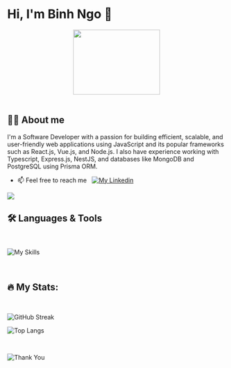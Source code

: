 # Hi, I'm Binh Ngo 👋

<div align="center"><img src="https://camo.githubusercontent.com/63371d36886ee658f5a97401f393e1ab1684b2fd3de674b8f5efc7d410b2a3d0/68747470733a2f2f6d656469612e67697068792e636f6d2f6d656469612f57556c706c634d704f43456d5447427442572f67697068792e676966" width="200" height="150"></img></div>

<br />

## :male_detective: About me

I'm a Software Developer with a passion for building efficient, scalable, and user-friendly web applications using JavaScript and its popular frameworks such as React.js, Vue.js, and Node.js. I also have experience working with Typescript, Express.js, NestJS, and databases like MongoDB and PostgreSQL using Prisma ORM.

- 📫 Feel free to reach me &nbsp; [![My Linkedin](https://img.shields.io/badge/LinkedIn-0077B5?style=for-the-badge&logo=linkedin&logoColor=white)](https://www.linkedin.com/in/binhngo1005/)

<a href="https://skillicons.dev">
    <img src="[https://skillicons.dev/icons?i=linkedin](https://img.shields.io/badge/LinkedIn-0077B5?style=for-the-badge&logo=linkedin&logoColor=white)" />
  </a>

## :hammer_and_wrench: Languages & Tools
<br />

![My Skills](https://skillicons.dev/icons?i=js,ts,react,redux,vue,prisma,nodejs,expressjs,nestjs,mongodb,postgresql,mysql,aws)

<br />

## :fire: My Stats:
<br />

![GitHub Streak](http://github-readme-streak-stats.herokuapp.com?user=ngobinh105&theme=vue-dark)

![Top Langs](https://github-readme-stats.vercel.app/api/top-langs/?username=ngobinh105&layout=compact&theme=dark)

<br />

![Thank You](https://raw.githubusercontent.com/trinib/trinib/a5f17399d881c5651a89bfe4a621014b08346cf0/images/marquee.svg)
